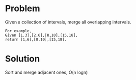 Problem
===
Given a collection of intervals, merge all overlapping intervals.

	For example,
	Given [1,3],[2,6],[8,10],[15,18],
	return [1,6],[8,10],[15,18].

Solution
===

Sort and merge adjacent ones, O(n logn)